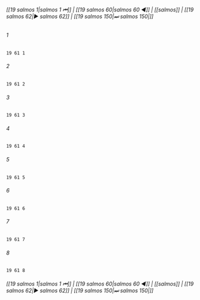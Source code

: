
###### [[19 salmos 1|salmos 1 ⏮]] | [[19 salmos 60|salmos 60 ◀]] | [[salmos]] | [[19 salmos 62|▶ salmos 62]] | [[19 salmos 150|⏭ salmos 150|]]

###### 1
``` verse
19 61 1 
```
###### 2
``` verse
19 61 2 
```
###### 3
``` verse
19 61 3 
```
###### 4
``` verse
19 61 4 
```
###### 5
``` verse
19 61 5 
```
###### 6
``` verse
19 61 6 
```
###### 7
``` verse
19 61 7 
```
###### 8
``` verse
19 61 8 
```

###### [[19 salmos 1|salmos 1 ⏮]] | [[19 salmos 60|salmos 60 ◀]] | [[salmos]] | [[19 salmos 62|▶ salmos 62]] | [[19 salmos 150|⏭ salmos 150|]]

